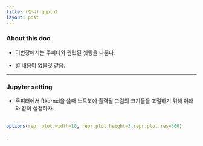 ```yaml
---
title: (정리) ggplot
layout: post
---
```


### About this doc 

- 이번장에서는 주피터와 관련된 셋팅을 다룬다. 

- 별 내용이 없을것 같음. 

--- 

### Jupyter setting
- 주피터에서 Rkernel을 쓸때 노트북에 출력될 그림의 크기들을 조절하기 위해 아래와 같이 설정하자. <br/><br/>
```r
options(repr.plot.width=10, repr.plot.height=3,repr.plot.res=300)
```
.
